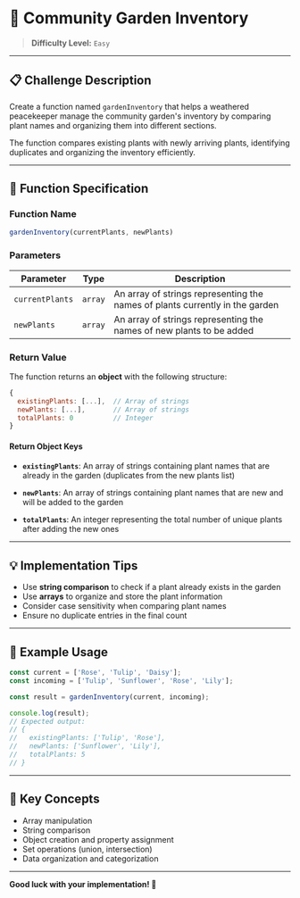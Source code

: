 # 🌱 Community Garden Inventory

> **Difficulty Level:** `Easy`

---

## 📋 Challenge Description

Create a function named `gardenInventory` that helps a weathered peacekeeper manage the community garden's inventory by comparing plant names and organizing them into different sections.

The function compares existing plants with newly arriving plants, identifying duplicates and organizing the inventory efficiently.

---

## 🔧 Function Specification

### Function Name
```javascript
gardenInventory(currentPlants, newPlants)
```

### Parameters

| Parameter | Type | Description |
|-----------|------|-------------|
| `currentPlants` | `array` | An array of strings representing the names of plants currently in the garden |
| `newPlants` | `array` | An array of strings representing the names of new plants to be added |

### Return Value

The function returns an **object** with the following structure:

```javascript
{
  existingPlants: [...],  // Array of strings
  newPlants: [...],       // Array of strings
  totalPlants: 0          // Integer
}
```

#### Return Object Keys

- **`existingPlants`**: An array of strings containing plant names that are already in the garden (duplicates from the new plants list)

- **`newPlants`**: An array of strings containing plant names that are new and will be added to the garden

- **`totalPlants`**: An integer representing the total number of unique plants after adding the new ones

---

## 💡 Implementation Tips

- Use **string comparison** to check if a plant already exists in the garden
- Use **arrays** to organize and store the plant information
- Consider case sensitivity when comparing plant names
- Ensure no duplicate entries in the final count

---

## 📝 Example Usage

```javascript
const current = ['Rose', 'Tulip', 'Daisy'];
const incoming = ['Tulip', 'Sunflower', 'Rose', 'Lily'];

const result = gardenInventory(current, incoming);

console.log(result);
// Expected output:
// {
//   existingPlants: ['Tulip', 'Rose'],
//   newPlants: ['Sunflower', 'Lily'],
//   totalPlants: 5
// }
```

---

## 🎯 Key Concepts

- Array manipulation
- String comparison
- Object creation and property assignment
- Set operations (union, intersection)
- Data organization and categorization

---

**Good luck with your implementation! 🌻**
